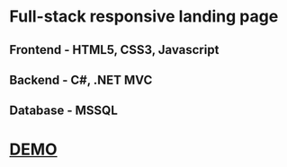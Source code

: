 # Full-stack responsive landing page

## Frontend - HTML5, CSS3, Javascript
## Backend - C#, .NET MVC
## Database - MSSQL

# [DEMO](https://berryllium.netlify.app/)
